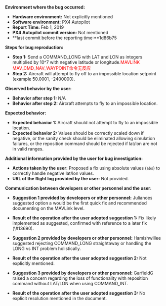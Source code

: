 **Environment where the bug occurred:**

- **Hardware environment:** Not explicitly mentioned
- **Software environment:** PX4 Autopilot
- **Report Time:** Feb 1, 2019
- **PX4 Autopilot commit version:** Not mentioned
- **last commit before the reporting time:**1d86b75

**Steps for bug reproduction:**

- **Step 1:** Send a COMMAND_LONG with LAT and LON as integers multiplied by 10^7 with negative latitude or longitude.<font color='red'>MAVLINK MAV_CMD_NAV_WAYPOINT命令无反应</font>
- **Step 2:** Aircraft will attempt to fly off to an impossible location setpoint (example 50.0001, -2400000).

**Observed behavior by the user:**

- **Behavior after step 1:** N/A
- **Behavior after step 2:** Aircraft attempts to fly to an impossible location.

**Expected behavior:**

- **Expected behavior 1:** Aircraft should not attempt to fly to an impossible location.
- **Expected behavior 2:** Values should be correctly scaled down if negative, or the sanity check should be eliminated allowing simulation failures, or the reposition command should be rejected if lat/lon are not in valid ranges.

**Additional information provided by the user for bug investigation:**

- **Actions taken by the user:** Proposed a fix using absolute values (`abs`) to correctly handle negative lat/lon values.
- **URL of the flight log provided by the user:** Not provided.

**Communication between developers or other personnel and the user:**

- **Suggestion 1 provided by developers or other personnel:** Julianoes suggested option a would be the first quick fix and recommended documenting on the MAVLink level.
- **Result of the operation after the user adopted suggestion 1:** Fix likely implemented as suggested, confirmed with reference to a later fix (\\\#13690).
- **Suggestion 2 provided by developers or other personnel:** Hamishwillee suggested rejecting COMMAND_LONG straightaway or handling the LONG vs INT problem holistically.
- **Result of the operation after the user adopted suggestion 2:** Not explicitly mentioned.

- **Suggestion 3 provided by developers or other personnel:** GarfieldG raised a concern regarding the loss of functionality with reposition command without LAT/LON when using COMMAND_INT.
- **Result of the operation after the user adopted suggestion 3:** No explicit resolution mentioned in the document.
